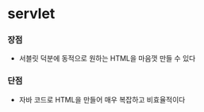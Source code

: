 # servlet

### 장점

*  서블릿 덕분에 동적으로 원하는 HTML을
   마음껏 만들 수 있다

### 단점

* 자바 코드로 HTML을 만들어 매우 복잡하고 비효율적이다

